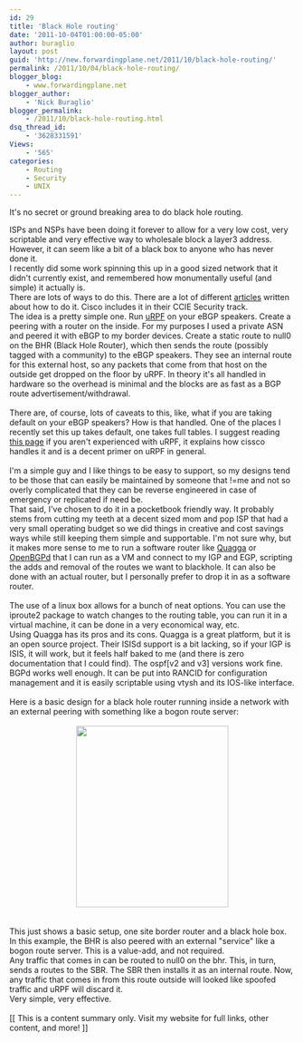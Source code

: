 ```yaml
---
id: 29
title: 'Black Hole routing'
date: '2011-10-04T01:00:00-05:00'
author: buraglio
layout: post
guid: 'http://new.forwardingplane.net/2011/10/black-hole-routing/'
permalink: /2011/10/04/black-hole-routing/
blogger_blog:
    - www.forwardingplane.net
blogger_author:
    - 'Nick Buraglio'
blogger_permalink:
    - /2011/10/black-hole-routing.html
dsq_thread_id:
    - '3628331591'
Views:
    - '565'
categories:
    - Routing
    - Security
    - UNIX
---
```


It's no secret or ground breaking area to do black hole routing.  <br /><div>ISPs and NSPs have been doing it forever to allow for a very low cost, very scriptable and very effective way to wholesale block a layer3 address.  However, it can seem like a bit of a black box to anyone who has never done it.  <br /><div>I recently did some work spinning this up in a good sized network that it didn't currently exist, and remembered how monumentally useful (and simple) it actually is.  </div><div>There are lots of ways to do this.  There are a lot of different <a href="http://packetlife.net/blog/2009/jul/6/remotely-triggered-black-hole-rtbh-routing/">articles</a> written about how to do it.  Cisco includes it in their CCIE Security track. </div><div>The idea is a pretty simple one.  Run <a href="http://en.wikipedia.org/wiki/Reverse_path_forwarding#Unicast_RPF_.28uRPF.29">uRPF</a> on your eBGP speakers.  Create a peering with a router on the inside.  For my purposes I used a private ASN and peered it with eBGP to my border devices.  Create a static route to null0 on the BHR (Black Hole Router), which then sends the route (possibly tagged with a community) to the eBGP speakers.  They see an internal route for this external host, so any packets that come from that host on the outside get dropped on the floor by uRPF.  In theory it's all handled in hardware so the overhead is minimal and the blocks are as fast as a BGP route advertisement/withdrawal.  </div><div><br /></div><div>There are, of course, lots of caveats to this, like, what if you are taking default on your eBGP speakers?  How is that handled.  One of the places I recently set this up takes default, one takes full tables.  I suggest reading <a href="http://www.cisco.com/web/about/security/intelligence/unicast-rpf.html">this page</a> if you aren't experienced with uRPF, it explains how cissco handles it and is a decent primer on uRPF in general.</div><div><br /></div><div>I'm a simple guy and I like things to be easy to support, so my designs tend to be those that can easily be maintained by someone that !=me and not so overly complicated that they can be reverse engineered in case of emergency or replicated if need be.</div><div>That said, I've chosen to do it in a pocketbook friendly way.  It probably stems from cutting my teeth at a decent sized mom and pop ISP that had a very small operating budget so we did things in creative and cost savings ways while still keeping them simple and supportable.  I'm not sure why, but it makes more sense to me to run a software router like <a href="http://www.blogger.com/www.quagga.net">Quagga</a> or <a href="http://www.openbgpd.org/">OpenBGPd</a> that I can run as a VM and connect to my IGP and EGP, scripting the adds and removal of the routes we want to blackhole.  It can also be done with an actual router, but I personally prefer to drop it in as a software router.  </div><div><br /></div><div>The use of a linux box allows for a bunch of neat options.  You can use the iproute2 package to watch changes to the routing table, you can run it in a virtual machine, it can be done in a very economical way, etc.  </div><div>Using Quagga has its pros and its cons.  Quagga is a great platform, but it is an open source project.  Their ISISd support is a bit lacking, so if your IGP is ISIS, it will work, but it feels half baked to me (and there is zero documentation that I could find).  The ospf[v2 and v3] versions work fine.  BGPd works well enough.  It can be put into RANCID for configuration management and it is easily scriptable using vtysh and its IOS-like interface.  </div></div><div><br /></div><div><div>Here is a basic design for a black hole router running inside a network with an external peering with something like a bogon route server:</div></div><div><br /><div style="clear: both; text-align: center;"><a href="http://4.bp.blogspot.com/-5lZmt2zsQ3Y/T3oMBMHyysI/AAAAAAABIS4/T5lzIgb0I2I/s1600/BHR+Example.jpg" style="margin-left: 1em; margin-right: 1em;"><img border="0" height="320" src="http://4.bp.blogspot.com/-5lZmt2zsQ3Y/T3oMBMHyysI/AAAAAAABIS4/T5lzIgb0I2I/s320/BHR+Example.jpg" width="269" /></a></div><br /></div><div><br /></div><div>This just shows a basic setup, one site border router and a black hole box.  In this example, the BHR is also peered with an external "service" like a bogon route server.  This is a value-add, and not required.  </div><div>Any traffic that comes in can be routed to null0 on the bhr.  This, in turn, sends a routes to the SBR.  The SBR then installs it as an internal route.  Now, any traffic that comes in from this route outside will looked like spoofed traffic and uRPF will discard it.  </div><div>Very simple, very effective.  </div><div><br /></div><div>[[ This is a content summary only. Visit my website for full links, other content, and more! ]]</div>